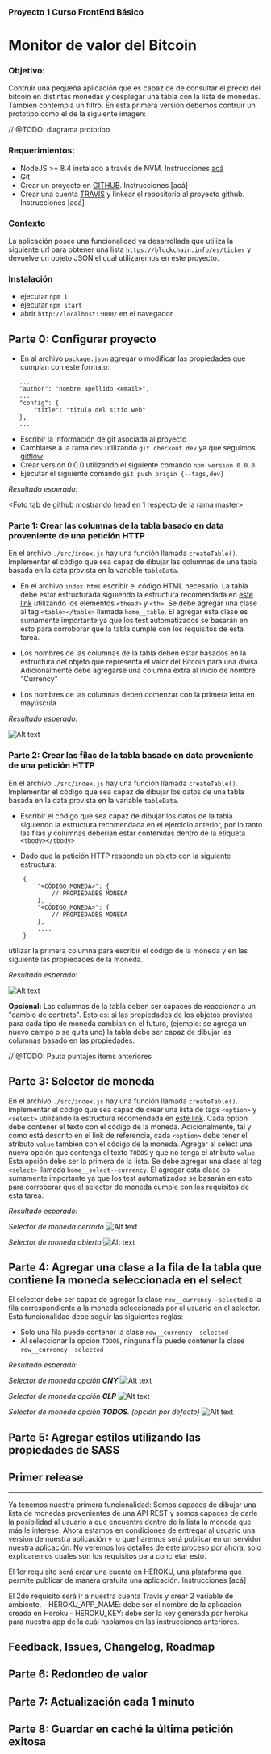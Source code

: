 ### Proyecto 1 Curso FrontEnd Básico

# Monitor de valor del Bitcoin

### Objetivo:
Contruir una pequeña aplicación que es capaz de de consultar el precio del bitcoin en distintas monedas y desplegar una tabla con la lista de monedas. Tambien contempla un filtro. En esta primera versión debemos contruir un prototipo como el de la siguiente imagen:

// @TODO: diagrama prototipo

### Requerimientos:
- NodeJS >= 8.4 instalado a través de NVM. Instrucciones [acá](docs/nvm-install.md)
- Git
- Crear un proyecto en [GITHUB](https://github.com). Instrucciones [acá]
- Crear una cuenta [TRAVIS](https://travis-ci.org) y linkear el repositorio al proyecto github. Instrucciones [acá]

### Contexto
La aplicación posee una funcionalidad ya desarrollada que utiliza la siguiente url para obtener una lista `https://blockchain.info/es/ticker` y devuelve un objeto JSON el cual utilizaremos en este proyecto.

### Instalación
- ejecutar `npm i`
- ejecutar `npm start`
- abrir `http://localhost:3000/` en el navegador

## Parte 0: Configurar proyecto

- En al archivo `package.json` agregar o modificar las propiedades que cumplan con este formato:

 ```
    ...
    "author": "nombre apellido <email>",
    ...
    "config": {
        "title": "titulo del sitio web"
    },
    ...
 ```

- Escribir la información de git asociada al proyecto
- Cambiarse a la rama dev utilizando `git checkout dev` ya que seguimos [gitflow]()
- Crear version 0.0.0 utilizando el siguiente comando `npm version 0.0.0`
- Ejecutar el siguiente comando `git push origin {--tags,dev}`

*Resultado esperado:*

<Foto tab de github mostrando head en 1 respecto de la rama master>


### Parte 1: Crear las columnas de la tabla basado en data proveniente de una petición HTTP

En el archivo `./src/index.js` hay una función llamada `createTable()`. Implementar el código que sea capaz de dibujar las columnas de una tabla basada en la data provista en la variable `tableData`.

- En el archivo `index.html` escribir el código HTML necesario. La tabla debe estar estructurada siguiendo la estructura recomendada en [este link](https://www.w3schools.com/tags/tag_thead.asp) utilizando los elementos `<thead>` y `<th>`. Se debe agregar una clase al tag `<table></table>` llamada `home__table`. El agregar esta clase es sumamente importante ya que los test automatizados se basarán en esto para corroborar que la tabla cumple con los requisitos de esta tarea.

- Los nombres de las columnas de la tabla deben estar basados en la estructura del objeto que representa el valor del Bitcoin para una divisa. Adicionalmente debe agregarse una columna extra al inicio de nombre "Currency"

- Los nombres de las columnas deben comenzar con la primera letra en mayúscula

*Resultado esperado:*

![Alt text](docs/part1/img.png?raw=true "Column names")

### Parte 2: Crear las filas de la tabla basado en data proveniente de una petición HTTP

En el archivo `./src/index.js` hay una función llamada `createTable()`. Implementar el código que sea capaz de dibujar los datos de una tabla basada en la data provista en la variable `tableData`.

- Escribir el código que sea capaz de dibujar los datos de la tabla siguiendo la estructura recomendada en el ejercicio anterior, por lo tanto las filas y columnas deberían estar contenidas dentro de la etiqueta `<tbody></tbody>`

- Dado que la petición HTTP responde un objeto con la siguiente estructura:

```
    {
        "<CÓDIGO_MONEDA>": { 
            // PROPIEDADES MONEDA
        },
        "<CÓDIGO_MONEDA>": { 
            // PROPIEDADES MONEDA
        },
        ....
    }
```

utilizar la primera columna para escribir el código de la moneda y en las siguiente las propiedades de la moneda.

*Resultado esperado:*

![Alt text](docs/part2/img.png?raw=true "Table data")


**Opcional:** Las columnas de la tabla deben ser capaces de reaccionar a un "cambio de contrato". Esto es: si las propiedades de los objetos provistos para cada tipo de moneda cambian en el futuro, (ejemplo: se agrega un nuevo campo o se quita uno) la tabla debe ser capaz de dibujar las columnas basado en las propiedades.


// @TODO: Pauta puntajes items anteriores

## Parte 3: Selector de moneda

En el archivo `./src/index.js` hay una función llamada `createTable()`. Implementar el código que sea capaz de crear una lista de tags `<option>` y `<select>` utilizando la estructura recomendada en [este link](https://www.w3schools.com/tags/tag_select.asp).
Cada option debe contener el texto con el código de la moneda. Adicionalmente, tal y como está descrito en el link de referencia, cada `<option>` debe tener el atributo `value` también con el código de la moneda.
Agregar al select una nueva opción que contenga el texto `TODOS` y que no tenga el atributo `value`. Esta opción debe ser la primera de la lista.
Se debe agregar una clase al tag `<select>` llamada `home__select--currency`. El agregar esta clase es sumamente importante ya que los test automatizados se basarán en esto para corroborar que el selector de moneda cumple con los requisitos de esta tarea.

*Resultado esperado:*

*Selector de moneda cerrado*
![Alt text](docs/part3/img1.png?raw=true "select closed")

*Selector de moneda abierto*
![Alt text](docs/part3/img2.png?raw=true "select opened")

## Parte 4: Agregar una clase a la fila de la tabla que contiene la moneda seleccionada en el select

El selector debe ser capaz de agregar la clase `row__currency--selected` a la fila correspondiente a la moneda seleccionada por el usuario en el selector.
Esta funcionalidad debe seguir las siguientes reglas:
-  Solo una fila puede contener la clase `row__currency--selected`
- Al seleccionar la opción `TODOS`, ninguna fila puede contener la clase `row__currency--selected`

*Resultado esperado:*

*Selector de moneda opción **CNY***
![Alt text](docs/part4/img1.png?raw=true "select closed")

*Selector de moneda opción **CLP***
![Alt text](docs/part4/img2.png?raw=true "select opened")

*Selector de moneda opción **TODOS**. (opción por defecto)*
![Alt text](docs/part4/img3.png?raw=true "select opened")

## Parte 5: Agregar estilos utilizando las propiedades de SASS



## Primer release
---------------------------------------------------------------------------------------------

Ya tenemos nuestra primera funcionalidad: Somos capaces de dibujar una lista de monedas provenientes de una API REST y somos capaces de darle la posibilidad al usuario a que encuentre dentro de la lista la moneda que más le interese. 
Ahora estamos en condiciones de entregar al usuario una version de nuestra aplicación y lo que haremos será publicar en un servidor nuestra aplicación. No veremos los detalles de este proceso por ahora, solo explicaremos cuales son los requisitos para concretar esto.

El 1er requisito será crear una cuenta en HEROKU, una plataforma que permite publicar de manera gratuita una aplicación. Instrucciones [acá]

El 2do requisito será ir a nuestra cuenta Travis y crear 2 variable de ambiente.
    - HEROKU_APP_NAME: debe ser el nombre de la aplicación creada en Heroku
    - HEROKU_KEY: debe ser 
la key generada por heroku para nuestra app de la cuál hablamos en las instrucciones anteriores.

## Feedback, Issues, Changelog, Roadmap



## Parte 6: Redondeo de valor

## Parte 7: Actualización cada 1 minuto

## Parte 8: Guardar en caché la última petición exitosa


